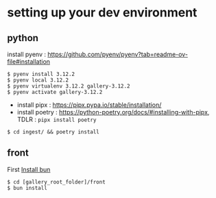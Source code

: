 # setting up your dev environment

## python

install pyenv : https://github.com/pyenv/pyenv?tab=readme-ov-file#installation

```shell
$ pyenv install 3.12.2
$ pyenv local 3.12.2
$ pyenv virtualenv 3.12.2 gallery-3.12.2
$ pyenv activate gallery-3.12.2
```

- install pipx : https://pipx.pypa.io/stable/installation/
- install poetry : https://python-poetry.org/docs/#installing-with-pipx, TDLR : `pipx install poetry`

```shell
$ cd ingest/ && poetry install
```

## front

First [Install bun](https://bun.sh/docs/installation)

```shell
$ cd [gallery_root_folder]/front
$ bun install
```